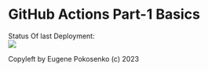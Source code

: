 # GitHub Actions Part-1 Basics

Status Of last Deployment:<br>
<img src="https://github.com/Pokos1981/repo_with_tags/workflows/first_job_GHActions/badge.svg?branch=master"><br>

Copyleft by Eugene Pokosenko (c) 2023

